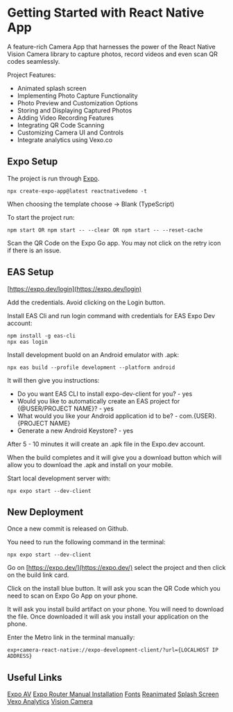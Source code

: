 # Getting Started with React Native App

A feature-rich Camera App that harnesses the power of the React Native Vision Camera library to capture photos, record videos and even scan QR codes seamlessly.

Project Features:
- Animated splash screen
- Implementing Photo Capture Functionality
- Photo Preview and Customization Options
- Storing and Displaying Captured Photos
- Adding Video Recording Features
- Integrating QR Code Scanning
- Customizing Camera UI and Controls
- Integrate analytics using Vexo.co

## Expo Setup

The project is run through [Expo](https://github.com/expo/expo).

```
npx create-expo-app@latest reactnativedemo -t
```

When choosing the template choose -> Blank (TypeScript)

To start the project run:

```
npm start OR npm start -- --clear OR npm start -- --reset-cache
```

Scan the QR Code on the Expo Go app. You may not click on the retry icon if there is an issue.

## EAS Setup

[https://expo.dev/login](https://expo.dev/login)

Add the credentials. Avoid clicking on the Login button.

Install EAS Cli and run login command with credentials for EAS Expo Dev account:

```
npm install -g eas-cli
npx eas login
```

Install development buold on an Android emulator with .apk:

```
npx eas build --profile development --platform android
```

It will then give you instructions:

- Do you want EAS CLI to install expo-dev-client for you? - yes
- Would you like to automatically create an EAS project for {@USER/PROJECT NAME}? - yes
- What would you like your Android application id to be? - com.{USER}.{PROJECT NAME}
- Generate a new Android Keystore? - yes

After 5 - 10 minutes it will create an .apk file in the Expo.dev account.

When the build completes and it will give you a download button which will allow you to download the .apk and install on your mobile.

Start local development server with:

```
npx expo start --dev-client
```

## New Deployment

Once a new commit is released on Github.

You need to run the following command in the terminal:

```
npx expo start --dev-client
```

Go on [https://expo.dev/](https://expo.dev/) select the project and then click on the build link card.

Click on the install blue button. It will ask you scan the QR Code which you need to scan on Expo Go App on your phone.

It will ask you install build artifact on your phone. You will need to download the file. Once downloaded it will ask you install your application on the phone.

Enter the Metro link in the terminal manually:

```
exp+camera-react-native://expo-development-client/?url={LOCALHOST IP ADDRESS}
```

## Useful Links

[Expo AV](https://docs.expo.dev/versions/latest/sdk/av/)
[Expo Router Manual Installation](https://docs.expo.dev/router/installation/#manual-installation)
[Fonts](https://docs.expo.dev/develop/user-interface/fonts/)
[Reanimated](https://docs.expo.dev/versions/latest/sdk/reanimated/)
[Splash Screen](https://docs.expo.dev/versions/latest/sdk/splash-screen/)
[Vexo Analytics](https://docs.vexo.co/)
[Vision Camera](https://react-native-vision-camera.com/docs/guides)
